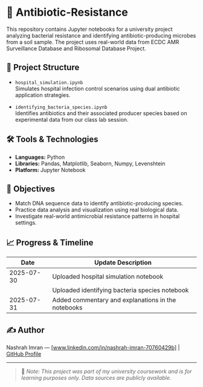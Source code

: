 # 🧬 Antibiotic-Resistance
This repository contains Jupyter notebooks for a university project analyzing bacterial resistance and identifying antibiotic-producing microbes from a soil sample. The project uses real-world data from ECDC AMR Surveillance Database and Ribosomal Database Project. 

## 📁 Project Structure

- `hospital_simulation.ipynb`  
  Simulates hospital infection control scenarios using dual antibiotic application strategies.

- `identifying_bacteria_species.ipynb`  
  Identifies antibiotics and their associated producer species based on experimental data from our class lab session.

## 🛠️ Tools & Technologies

- **Languages:** Python  
- **Libraries:** Pandas, Matplotlib, Seaborn, Numpy, Levenshtein  
- **Platform:** Jupyter Notebook

## 🎯 Objectives

- Match DNA sequence data to identify antibiotic-producing species.
- Practice data analysis and visualization using real biological data.
- Investigate real-world antimicrobial resistance patterns in hospital settings.

## 📈 Progress & Timeline

| Date       | Update Description                                     |
|------------|--------------------------------------------------------|
| 2025-07-30 | Uploaded hospital simulation notebook                  |
|            | Uploaded identifying bacteria species notebook         |
| 2025-07-31 | Added commentary and explanations in the notebooks     |

## ✍️ Author

Nashrah Imran — [www.linkedin.com/in/nashrah-imran-70760429b] | [GitHub Profile](https://github.com/nashrah3012)

---

> 📌 *Note: This project was part of my university coursework and is for learning purposes only. Data sources are publicly available.*

